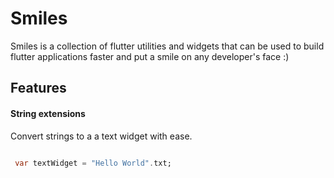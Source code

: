
# Smiles 

Smiles is a collection of flutter utilities and widgets that can be used to 
build flutter applications faster and put a smile on any developer's face :)

## Features

#### String extensions

Convert strings to a a text widget with ease.

```dart

 var textWidget = "Hello World".txt;

```
